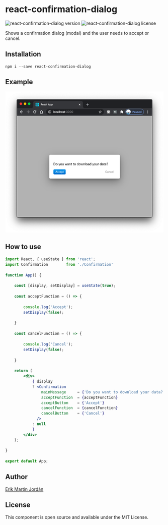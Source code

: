 # react-confirmation-dialog

![react-confirmation-dialog version](https://img.shields.io/npm/v/react-confirmation-dialog)
![react-confirmation-dialog license](https://img.shields.io/npm/l/react-confirmation-dialog)

Shows a confirmation dialog (modal) and the user needs to accept or cancel.

## Installation

```
npm i --save react-confirmation-dialog
```

## Example

![react-emoji-dialog](https://github.com/erikmartinjordan/react-confirmation-dialog/blob/master/Screenshot%202020-08-12%20at%2016.44.20.png?raw=true)

## How to use

```jsx
import React, { useState } from 'react';
import Confirmation        from './Confirmation'

function App() {
    
    const [display, setDisplay] = useState(true);
    
    const acceptFunction = () => {
        
        console.log('Accept');
        setDisplay(false);
        
    }
    
    const cancelFunction = () => {
        
        console.log('Cancel');
        setDisplay(false);
        
    }
    
    return (
        <div>
            { display
            ? <Confirmation
                mainMessage     = {'Do you want to download your data?'}
                acceptFunction  = {acceptFunction}
                acceptButton    = {'Accept'}
                cancelFunction  = {cancelFunction}
                cancelButton    = {'Cancel'}
              />
            : null   
            }
        </div>
    );
    
}

export default App;
```

## Author

[Erik Martín Jordán](https://erikmartinjordan.com)

## License

This component is open source and available under the MIT License.